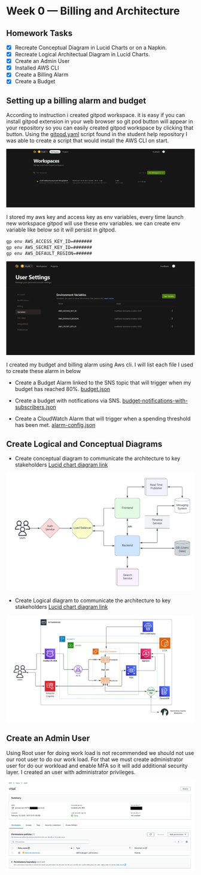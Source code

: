 # Week 0 — Billing and Architecture

## Homework Tasks

- [x] Recreate Conceptual Diagram in Lucid Charts or on a Napkin.
- [x] Recreate Logical Architectual Diagram in Lucid Charts.
- [x] Create an Admin User
- [x] Installed AWS CLI
- [x] Create a Billing Alarm
- [x] Create a Budget
  
## Setting up a billing alarm and budget

According to instruction i created gitpod workspace. it is easy if you can install gitpod extension in your web browser so git pod button will appear in your repository so you can easily created gitpod workspace by clicking that button.  Using the [gitpod.yaml](https://github.com/Visal9/aws-bootcamp-cruddur-2023/blob/main/.gitpod.yml) script  found in the student help repository I was able to create a script that would install the AWS CLI on start.

![gitpod workspace](images/gitpod-workspace.png)

 I stored my aws key and access key as env variables,  every time   launch new workspace gitpod will use these env variables. we can create env variable like below so it will persist in gitpod.
 ```
 gp env AWS_ACCESS_KEY_ID=#######
 gp env AWS_SECRET_KEY_ID=#######
 gp env AWS_DEFAULT_REGION=######
 ```
 ![gitpod workspace](images/aws-key-gitpod-env-variable.png)

I created my budget and billing alarm using Aws cli. I will list each file I used to create these alarm in below

- Create a Budget Alarm linked to the SNS topic that will trigger when my budget has reached 80%. [budget.json](https://github.com/Visal9/aws-bootcamp-cruddur-2023/blob/main/aws/json/budget.json)

- Create a budget with notifications via SNS. [budget-notifications-with-subscribers.json](https://github.com/Visal9/aws-bootcamp-cruddur-2023/blob/main/aws/json/budget-notifications-with-subscribers.json)

- Create a CloudWatch Alarm that will trigger when a spending threshold has been met. [alarm-config.json](https://github.com/Visal9/aws-bootcamp-cruddur-2023/blob/main/aws/json/alarm-config.json)

## Create Logical and Conceptual Diagrams

- Create conceptual diagram to communicate the architecture to key stakeholders [Lucid chart diagram link](https://lucid.app/lucidchart/07b99959-d9e4-4ed9-8677-6b910e4138cd/edit?invitationId=inv_d5382893-44ef-4ac2-9a79-854a361a9359)

![Conceptual Diagram](images/cruddur_conceptual_diagram.png)

- Create Logical diagram to communicate the architecture to key stakeholders [Lucid chart diagram link](https://lucid.app/lucidchart/07b99959-d9e4-4ed9-8677-6b910e4138cd/edit?viewport_loc=-470%2C124%2C2167%2C945%2C0_0&invitationId=inv_d5382893-44ef-4ac2-9a79-854a361a9359)

![Conceptual Diagram](images/cruddur_logical_digram.png)


##  Create an Admin User
Using Root user for doing work load is not recommended we should not use our root user to do our work load. For that we must create administrator user for do our workload and enable MFA so it will add additional security layer. I created an user with administrator privileges.

![admin-user](images/adminitrator-user-aws.png)

